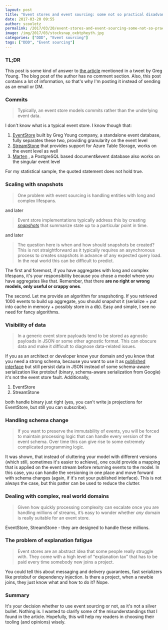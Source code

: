 ```yaml
---
layout: post
title: "Event stores and event sourcing: some not so practical disadvantages and problems"
date: 2017-03-20 09:55
author: scooletz
permalink: /2017/03/20/event-stores-and-event-sourcing-some-not-so-practical-disadvantages-and-problems/
image: /img/2017/03/stocksnap_oxbtpheyth.jpg
categories: ["DDD", "Event sourcing"]
tags: ["DDD", "Event sourcing"]
---
```


### TL;DR

This post is some kind of answer to [the article](http://www.ben-morris.com/event-stores-and-event-sourcing-some-practical-disadvantages-and-problems/) mentioned in a tweet by Greg Young. The blog post of the author has no comment section. Also, this post contains a lot of information, so that's why I'm posting it instead of sending as an email or DM.

### Commits

> Typically, an event store models commits rather than the underlying event data.

I don't know what is a typical event store. I know though that:

1. [EventStore](https://geteventstore.com/) built by Greg Young company, a standalone event database, fully separates these two, providing granularity on the event level
1. [StreamStone](https://github.com/yevhen/Streamstone) that provides support for Azure Table Storage, works on the event level as well
1. [Marten](http://jasperfx.github.io/marten/) , a PostgreSQL based document&event database also works on the singular event level

For my statistical sample, the quoted statement does not hold true.

### Scaling with snapshots

> One problem with event sourcing is handling entities with long and complex lifespans.

and later

> Event store implementations typically address this by creating [*snapshots*](http://blog.jonathanoliver.com/event-sourcing-and-snapshots/) that summarize state up to a particular point in time.

and later

> The question here is when and how should snapshots be created? This is not straightforward as it typically requires an asynchronous process to creates snapshots in advance of any expected query load. In the real world this can be difficult to predict.

The first and foremost, if you have aggregates with long and complex lifespans, it's your responsibility because you chose a model where you have aggregates like that. Remember, that there **are no right or wrong models, only useful or crappy ones**.

The second. Let me provide an algorithm for snapshoting. If you retrieved 1000 events to build up aggregate, you should snapshot it (serialize + put into cache in memory + possibly store in a db). Easy and simple, I see no need for fancy algorithms.

### Visibility of data

> In a generic event store payloads tend to be stored as agnostic payloads in JSON or some other agnostic format. This can obscure data and make it difficult to diagnose data-related issues.

If you as an architect or developer know your domain and you know that you need a strong schema, because you want to use it as [published interface](https://www.martinfowler.com/bliki/PublishedInterface.html) but still persist data in JSON instead of some schema-aware serialization like protobuf (binary, schema-aware serialization from Google) it's not the event store fault. Additionally,

1. EventStore
1. StreamStone

both handle binary just right (yes, you can't write js projections for EventStore, but still you can subscribe).

### Handling schema change

> If you want to preserve the immutability of events, you will be forced to maintain processing logic that can handle every version of the event schema. Over time this can give rise to some extremely complicated programming logic.

It was shown, that instead of cluttering your model with different versions (which still, sometimes it's easier to achieve), one could provide a mapping that is applied on the event stream before returning events to the model. In this case, you can handle the versioning in one place and move forward with schema changes (again, if it's not your published interface). This is not always the case, but this patter can be used to reduce the clutter.

### Dealing with complex, real world domains

> Given how quickly processing complexity can escalate once you are handling millions of streams, it’s easy to wonder whether *any* domain is really suitable for an event store.

EventStore, StreamStone - they are designed to handle these millions.

### The problem of explanation fatigue

> Event stores are an abstract idea that some people really struggle with. They come with a high level of “explanation tax” that has to be paid every time somebody new joins a project.

You could tell this about messaging and delivery guarantees, fast serializers like protobuf or dependency injection. Is there a project, when a newbie joins, they just know what and how to do it? Nope.

### Summary

It's your decision whether to use event sourcing or not, as it's not a silver bullet. Nothing is. I wanted to clarify some of the misunderstandings that I found in the article. Hopefully, this will help my readers in choosing their tooling (and opinions) wisely.
